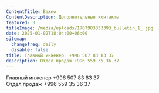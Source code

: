 ```yaml
---
ContentTitle: Важно
ContentDescription: Дополнительные контакты
featured: 3
titleImage: /media/uploads/1707983333393_bulletin_1_.jpg
date: 2025-01-02T18:04:00+06:00
sitemap:
  changefreq: daily
  disable: false
title: Главный инженер  +996 507 83 83 37
description: Отдел продаж +996 559 35 36 37
---
```

Главный инженер  +996 507 83 83 37\
Отдел продаж +996 559 35 36 37
